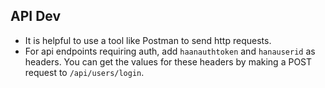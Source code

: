 ## API Dev

* It is helpful to use a tool like Postman to send http requests. 
* For api endpoints requiring auth, add `haanauthtoken` and `hanauserid` as headers. You can get the values for these headers by making a POST request to `/api/users/login`.  
